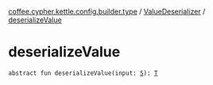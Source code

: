 [coffee.cypher.kettle.config.builder.type](../index.md) / [ValueDeserializer](index.md) / [deserializeValue](./deserialize-value.md)

# deserializeValue

`abstract fun deserializeValue(input: `[`S`](index.md#S)`): `[`T`](index.md#T)